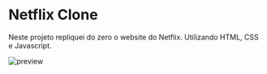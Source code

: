# Netflix Clone

Neste projeto repliquei do zero o website do Netflix. Utilizando HTML, CSS e Javascript.

![preview](./img/preview.png)
